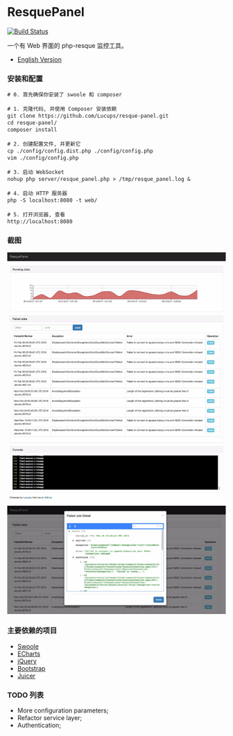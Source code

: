 ResquePanel
============

[![Build Status](https://travis-ci.org/Lucups/resque-panel.svg?branch=master)](https://travis-ci.org/Lucups/resque-panel)

一个有 Web 界面的 php-resque 监控工具。

- [English Version](README.md)

### 安装和配置

```
# 0. 首先确保你安装了 swoole 和 composer

# 1. 克隆代码, 并使用 Composer 安装依赖
git clone https://github.com/Lucups/resque-panel.git
cd resque-panel/
composer install

# 2. 创建配置文件, 并更新它
cp ./config/config.dist.php ./config/config.php
vim ./config/config.php

# 3. 启动 WebSocket
nohup php server/resque_panel.php > /tmp/resque_panel.log &

# 4. 启动 HTTP 服务器
php -S localhost:8080 -t web/

# 5. 打开浏览器, 查看
http://localhost:8080
```

### 截图

![All](screenshots/ResquePanel-ScreenShot03.gif)
![Failed Job Detail](screenshots/ResquePanel-ScreenShot02.gif)

### 主要依赖的项目

- [Swoole](#)
- [ECharts](#)
- [jQuery](#)
- [Bootstrap](#)
- [Juicer](#)

### TODO 列表

- More configuration parameters;
- Refactor service layer;
- Authentication;